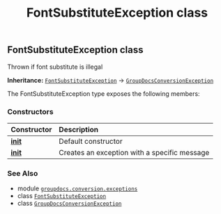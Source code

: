 ﻿---
title: FontSubstituteException class
second_title: GroupDocs.Conversion for Python via .NET API References
description: 
type: docs
weight: 40
url: /python-net/groupdocs.conversion.exceptions/fontsubstituteexception/
is_root: false
---

## FontSubstituteException class

Thrown if font substitute is illegal



**Inheritance:** [`FontSubstituteException`](/conversion/python-net/groupdocs.conversion.exceptions/fontsubstituteexception) → 
[`GroupDocsConversionException`](/conversion/python-net/groupdocs.conversion.exceptions/groupdocsconversionexception)



The FontSubstituteException type exposes the following members:

### Constructors
| Constructor | Description |
| :- | :- |
| [__init__](/conversion/python-net/groupdocs.conversion.exceptions/fontsubstituteexception/__init__/#) | Default constructor |
| [__init__](/conversion/python-net/groupdocs.conversion.exceptions/fontsubstituteexception/__init__/#str) | Creates an exception with a specific message |



### See Also
* module [`groupdocs.conversion.exceptions`](..)
* class [`FontSubstituteException`](/conversion/python-net/groupdocs.conversion.exceptions/fontsubstituteexception)
* class [`GroupDocsConversionException`](/conversion/python-net/groupdocs.conversion.exceptions/groupdocsconversionexception)

